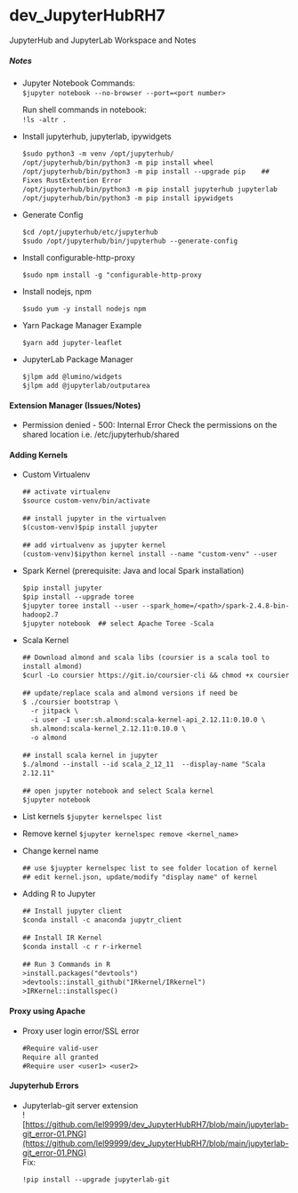 # dev_JupyterHubRH7
JupyterHub and JupyterLab Workspace and Notes

##### Notes
- Jupyter Notebook Commands: <br/>
  `$jupyter notebook --no-browser --port=<port number>` <br/>
  
  Run shell commands in notebook: <br/>
  `!ls -altr .` <br/>

- Install jupyterhub, jupyterlab, ipywidgets <br/>
  ```
  $sudo python3 -m venv /opt/jupyterhub/
  /opt/jupyterhub/bin/python3 -m pip install wheel
  /opt/jupyterhub/bin/python3 -m pip install --upgrade pip    ## Fixes RustExtention Error
  /opt/jupyterhub/bin/python3 -m pip install jupyterhub jupyterlab
  /opt/jupyterhub/bin/python3 -m pip install ipywidgets
  ```
- Generate Config <br/>
  ```
  $cd /opt/jupyterhub/etc/jupyterhub
  $sudo /opt/jupyterhub/bin/jupyterhub --generate-config
  ```

- Install configurable-http-proxy <br/>
  ```
  $sudo npm install -g "configurable-http-proxy
  ```

- Install nodejs, npm <br/>
  ```
  $sudo yum -y install nodejs npm
  ```
- Yarn Package Manager Example
  ```
  $yarn add jupyter-leaflet
  ```

- JupyterLab Package Manager <br/>
  ```
  $jlpm add @lumino/widgets
  $jlpm add @jupyterlab/outputarea
  ```

#### Extension Manager (Issues/Notes)
- Permission denied - 500: Internal Error
  Check the permissions on the shared location i.e. /etc/jupyterhub/shared <br/> 
  
#### Adding Kernels
- Custom Virtualenv
  ```
  ## activate virtualenv
  $source custom-venv/bin/activate
  
  ## install jupyter in the virtualven
  $(custom-venv)$pip install jupyter
  
  ## add virtualvenv as jupyter kernel
  (custom-venv)$ipython kernel install --name "custom-venv" --user
  ```
- Spark Kernel (prerequisite: Java and local Spark installation)
  ```
  $pip install jupyter
  $pip install --upgrade toree
  $jupyter toree install --user --spark_home=/<path>/spark-2.4.8-bin-hadoop2.7
  $jupyter notebook  ## select Apache Toree -Scala
  ```
- Scala Kernel
  ```
  ## Download almond and scala libs (coursier is a scala tool to install almond)
  $curl -Lo coursier https://git.io/coursier-cli && chmod +x coursier
  
  ## update/replace scala and almond versions if need be
  $ ./coursier bootstrap \
    -r jitpack \
    -i user -I user:sh.almond:scala-kernel-api_2.12.11:0.10.0 \
    sh.almond:scala-kernel_2.12.11:0.10.0 \
    -o almond
    
  ## install scala kernel in jupyter
  $./almond --install --id scala_2_12_11  --display-name "Scala 2.12.11"
  
  ## open jupyter notebook and select Scala kernel
  $jupyter notebook
  ```
- List kernels
  `$jupyter kernelspec list` <br/>
  
- Remove kernel
  `$jupyter kernelspec remove <kernel_name>` <br/>

- Change kernel name
  ```
  ## use $juypter kernelspec list to see folder location of kernel
  ## edit kernel.json, update/modify "display name" of kernel
  ```
- Adding R to Jupyter
  ```
  ## Install jupyter client
  $conda install -c anaconda jupytr_client
  
  ## Install IR Kernel
  $conda install -c r r-irkernel
  
  ## Run 3 Commands in R
  >install.packages("devtools")
  >devtools::install_github("IRkernel/IRkernel")
  >IRKernel::installspec()
  
  ```

#### Proxy using Apache
- Proxy user login error/SSL error
  ```
  #Require valid-user
  Require all granted
  #Require user <user1> <user2>
  ```

#### Jupyterhub Errors
- Jupyterlab-git server extension<br/>
  ![https://github.com/lel99999/dev_JupyterHubRH7/blob/main/jupyterlab-git_error-01.PNG](https://github.com/lel99999/dev_JupyterHubRH7/blob/main/jupyterlab-git_error-01.PNG) <br/>
  Fix: <br/>
  ```
  !pip install --upgrade jupyterlab-git
  ```
